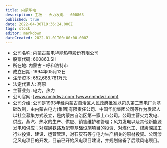 ```yaml
---
title: 内蒙华电
description: 主板 - 火力发电 - 600863
published: true
date: 2022-04-30T19:36:24.000Z
tags: stock
editor: markdown
dateCreated: 2022-01-01T00:00:00.000Z
---
```


- 公司名称: 内蒙古蒙电华能热电股份有限公司
- 股票代码: 600863.SH
- 所在地: 内蒙古 - 呼和浩特市
- 成立日期: 1994年05月12日
- 注册资本: 652,688.781万元
- 法定代表人: 高原
- 主营业务: 电力，热力
- 公司官网: [www.nmhdwz.com](www.nmhdwz.com)
- 公司介绍: 公司是1993年经内蒙古自治区人民政府批准以包头第二热电厂为基础改制，由内蒙古电力(集团)有限责任公司、中国华能集团公司等作为发起人以社会募集方式设立，是内蒙古自治区第一家上市公司。公司主营火力发电、供应，蒸汽、热水的生产、供应、销售维护和管理；风力发电以及其他新能源发电和供应；对煤炭铁路及配套基础设施项目的投资、对煤化工、煤炭深加工行业投资、建设、运营管理，对石灰石等与电力生产相关的原材投资。公司涉足风电项目的开发，目前已开始风电项目建设，并规划储备了后续风电项目。


